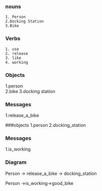 ###  nouns
	1. Person
	2.Docking Station
	3.Bike
### Verbs
	1. use
	2. release
	3. like
	4. working
### Objects

1.person						
2.bike
3.docking station 



### Messages
1.release_a_bike


###objects
1.person
2.docking_station

### Messages
1.is_working

### Diagram

Person -> release_a_bike -> docking_station

Person ->is_working->good_bike



